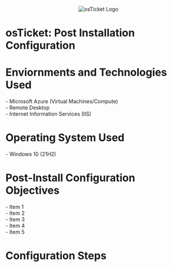 <p align="center">
<img src="https://encrypted-tbn0.gstatic.com/images?q=tbn:ANd9GcScJRioLjSWPpBaNl994ICeuru5uWGnAkd60w&s" alt="osTicket Logo"/>
</p>

<h1>osTicket: Post Installation Configuration</h1>

<h1>Enviornments and Technologies Used</h1>
  - Microsoft Azure (Virtual Machines/Compute)<br>
  - Remote Desktop<br>
  - Internet Information Services (IIS)<br>

<h1>Operating System Used</h1>
  - Windows 10 (21H2)

<h1>Post-Install Configuration Objectives</h1>
  - Item 1<br>
  - Item 2<br>
  - Item 3<br>
  - Item 4<br>
  - Item 5<br>

<h1>Configuration Steps</h1>
